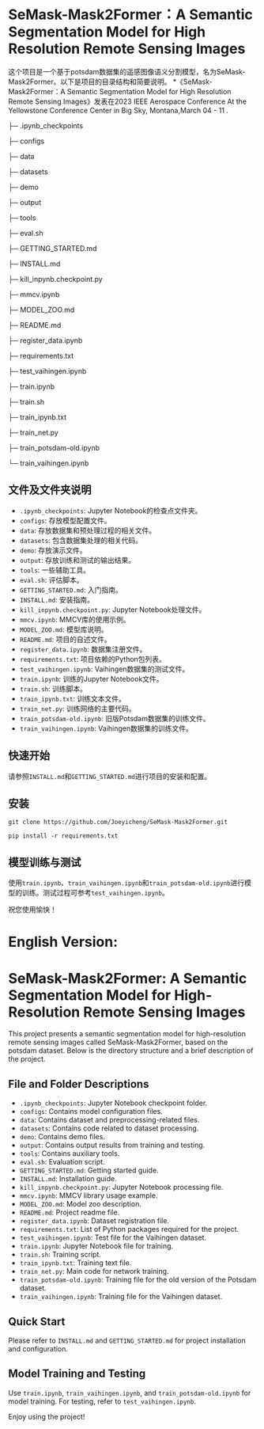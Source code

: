 # SeMask-Mask2Former：A Semantic Segmentation Model for High Resolution Remote Sensing Images
这个项目是一个基于potsdam数据集的遥感图像语义分割模型，名为SeMask-Mask2Former。以下是项目的目录结构和简要说明。
*《SeMask-Mask2Former：A Semantic Segmentation Model for High Resolution Remote Sensing Images》发表在2023 IEEE Aerospace Conference At the Yellowstone Conference Center in Big Sky, Montana,March 04 - 11
.

├─ .ipynb_checkpoints

├─ configs

├─ data

├─ datasets

├─ demo

├─ output

├─ tools

├─ eval.sh

├─ GETTING_STARTED.md

├─ INSTALL.md

├─ kill_inpynb.checkpoint.py

├─ mmcv.ipynb

├─ MODEL_ZOO.md

├─ README.md

├─ register_data.ipynb

├─ requirements.txt

├─ test_vaihingen.ipynb

├─ train.ipynb

├─ train.sh

├─ train_ipynb.txt

├─ train_net.py

├─ train_potsdam-old.ipynb

└─ train_vaihingen.ipynb


## 文件及文件夹说明

- `.ipynb_checkpoints`: Jupyter Notebook的检查点文件夹。
- `configs`: 存放模型配置文件。
- `data`: 存放数据集和预处理过程的相关文件。
- `datasets`: 包含数据集处理的相关代码。
- `demo`: 存放演示文件。
- `output`: 存放训练和测试的输出结果。
- `tools`: 一些辅助工具。
- `eval.sh`: 评估脚本。
- `GETTING_STARTED.md`: 入门指南。
- `INSTALL.md`: 安装指南。
- `kill_inpynb.checkpoint.py`: Jupyter Notebook处理文件。
- `mmcv.ipynb`: MMCV库的使用示例。
- `MODEL_ZOO.md`: 模型库说明。
- `README.md`: 项目的自述文件。
- `register_data.ipynb`: 数据集注册文件。
- `requirements.txt`: 项目依赖的Python包列表。
- `test_vaihingen.ipynb`: Vaihingen数据集的测试文件。
- `train.ipynb`: 训练的Jupyter Notebook文件。
- `train.sh`: 训练脚本。
- `train_ipynb.txt`: 训练文本文件。
- `train_net.py`: 训练网络的主要代码。
- `train_potsdam-old.ipynb`: 旧版Potsdam数据集的训练文件。
- `train_vaihingen.ipynb`: Vaihingen数据集的训练文件。

## 快速开始

请参照`INSTALL.md`和`GETTING_STARTED.md`进行项目的安装和配置。

## 安装

`git clone https://github.com/Joeyicheng/SeMask-Mask2Former.git`

`pip install -r requirements.txt`


## 模型训练与测试

使用`train.ipynb`、`train_vaihingen.ipynb`和`train_potsdam-old.ipynb`进行模型的训练。测试过程可参考`test_vaihingen.ipynb`。

祝您使用愉快！

# English Version:

# SeMask-Mask2Former: A Semantic Segmentation Model for High-Resolution Remote Sensing Images

This project presents a semantic segmentation model for high-resolution remote sensing images called SeMask-Mask2Former, based on the potsdam dataset. Below is the directory structure and a brief description of the project.


## File and Folder Descriptions

- `.ipynb_checkpoints`: Jupyter Notebook checkpoint folder.
- `configs`: Contains model configuration files.
- `data`: Contains dataset and preprocessing-related files.
- `datasets`: Contains code related to dataset processing.
- `demo`: Contains demo files.
- `output`: Contains output results from training and testing.
- `tools`: Contains auxiliary tools.
- `eval.sh`: Evaluation script.
- `GETTING_STARTED.md`: Getting started guide.
- `INSTALL.md`: Installation guide.
- `kill_inpynb.checkpoint.py`: Jupyter Notebook processing file.
- `mmcv.ipynb`: MMCV library usage example.
- `MODEL_ZOO.md`: Model zoo description.
- `README.md`: Project readme file.
- `register_data.ipynb`: Dataset registration file.
- `requirements.txt`: List of Python packages required for the project.
- `test_vaihingen.ipynb`: Test file for the Vaihingen dataset.
- `train.ipynb`: Jupyter Notebook file for training.
- `train.sh`: Training script.
- `train_ipynb.txt`: Training text file.
- `train_net.py`: Main code for network training.
- `train_potsdam-old.ipynb`: Training file for the old version of the Potsdam dataset.
- `train_vaihingen.ipynb`: Training file for the Vaihingen dataset.

## Quick Start

Please refer to `INSTALL.md` and `GETTING_STARTED.md` for project installation and configuration.

## Model Training and Testing

Use `train.ipynb`, `train_vaihingen.ipynb`, and `train_potsdam-old.ipynb` for model training. For testing, refer to `test_vaihingen.ipynb`.

Enjoy using the project!
